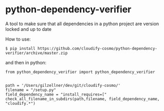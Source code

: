 # python-dependency-verifier
A tool to make sure that all dependencies in a python project are version locked and up to date

How to use:

`$ pip install https://github.com/cloudify-cosmo/python-dependency-verifier/archive/master.zip`

and then in python:

```
from python_dependency_verifier import python_dependency_verifier


path = '/Users/gilzellner/dev/git/cloudify-cosmo/'
filename = "/setup.py"
field_dependency_name = "install_requires=["
check_all_filename_in_subdirs(path,filename, field_dependency_name, "cloudify.*")
```
